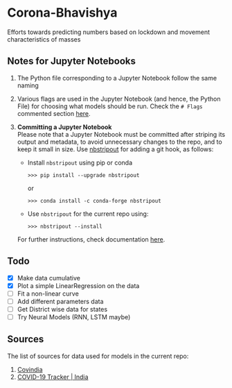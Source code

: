 # Corona-Bhavishya

Efforts towards predicting numbers based on lockdown and movement characteristics of masses

## Notes for Jupyter Notebooks

1. The Python file corresponding to a Jupyter Notebook follow the same naming
2. Various flags are used in the Jupyter Notebook (and hence, the Python File) for choosing what models should be run. Check the `# Flags` commented section [here](https://github.com/DivyanshuSaxena/Corona-Bhavishya/blob/master/non_neural_predictions.py#L18).
3. **Committing a Jupyter Notebook**  
Please note that a Jupyter Notebook must be committed after striping its output and metadata, to avoid unnecessary changes to the repo, and to keep it small in size. Use [nbstripout](https://github.com/kynan/nbstripout) for adding a git hook, as follows:  
    * Install `nbstripout` using pip or conda

      ```console
      >>> pip install --upgrade nbstripout
      ```

      or

      ```console
      >>> conda install -c conda-forge nbstripout
      ```

    * Use `nbstripout` for the current repo using:

      ```console
      >>> nbstripout --install
      ```

    For further instructions, check documentation [here](https://github.com/kynan/nbstripout/blob/master/README.rst).

## Todo

- [X] Make data cumulative
- [X] Plot a simple LinearRegression on the data
- [ ] Fit a non-linear curve
- [ ] Add different parameters data
- [ ] Get District wise data for states
- [ ] Try Neural Models (RNN, LSTM maybe)

## Sources

The list of sources for data used for models in the current repo:

1. [Covindia](https://covindia.com/)
2. [COVID-19 Tracker | India](https://github.com/covid19india/api)
